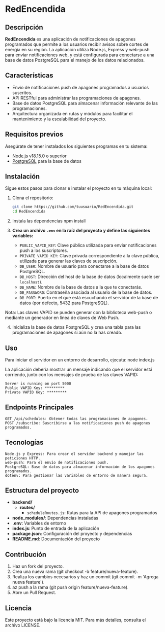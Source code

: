 # RedEncendida

## Descripción

**RedEncendida** es una aplicación de notificaciones de apagones programados que permite a los usuarios recibir avisos sobre cortes de energía en su región. La aplicación utiliza Node.js, Express y web-push para enviar notificaciones web, y está configurada para conectarse a una base de datos PostgreSQL para el manejo de los datos relacionados.

## Características

- Envío de notificaciones push de apagones programados a usuarios suscritos.
- API RESTful para administrar las programaciones de apagones.
- Base de datos PostgreSQL para almacenar información relevante de las programaciones.
- Arquitectura organizada en rutas y módulos para facilitar el mantenimiento y la escalabilidad del proyecto.

## Requisitos previos

Asegúrate de tener instalados los siguientes programas en tu sistema:

- [Node.js](https://nodejs.org/) v18.15.0 o superior
- [PostgreSQL](https://www.postgresql.org/) para la base de datos

## Instalación

Sigue estos pasos para clonar e instalar el proyecto en tu máquina local:

1. Clona el repositorio:
   ```bash
   git clone https://github.com/tuusuario/RedEncendida.git
   cd RedEncendida

2. Instala las dependencias
    npm install

3. **Crea un archivo `.env` en la raíz del proyecto y define las siguientes variables:**

   * `PUBLIC_VAPID_KEY`: Clave pública utilizada para enviar notificaciones push a los suscriptores.
   * `PRIVATE_VAPID_KEY`: Clave privada correspondiente a la clave pública, utilizada para generar las claves de suscripción.
   * `DB_USER`: Nombre de usuario para conectarse a la base de datos PostgreSQL.
   * `DB_HOST`: Dirección del host de la base de datos (localmente suele ser `localhost`).
   * `DB_NAME`: Nombre de la base de datos a la que te conectarás.
   * `DB_PASSWORD`: Contraseña asociada al usuario de la base de datos.
   * `DB_PORT`: Puerto en el que está escuchando el servidor de la base de datos (por defecto, 5432 para PostgreSQL).
     
Nota: Las claves VAPID se pueden generar con la biblioteca web-push o mediante un generador en línea de claves de Web Push.

4. Inicializa la base de datos PostgreSQL y crea una tabla para las programaciones de apagones si aún no la has creado.

## Uso

Para iniciar el servidor en un entorno de desarrollo, ejecuta:
    node index.js

La aplicación debería mostrar un mensaje indicando que el servidor está corriendo, junto con los mensajes de prueba de las claves VAPID:

    Server is running on port 5000
    Public VAPID Key: *********
    Private VAPID Key: *********

## Endpoints Principales

    GET /api/schedules: Obtener todas las programaciones de apagones.
    POST /subscribe: Suscribirse a las notificaciones push de apagones programados.

## Tecnologías

    Node.js y Express: Para crear el servidor backend y manejar las peticiones HTTP.
    web-push: Para el envío de notificaciones push.
    PostgreSQL: Base de datos para almacenar información de los apagones programados.
    dotenv: Para gestionar las variables de entorno de manera segura.

## Estructura del proyecto

* **backend/**
    * **routes/**
        * `scheduleRoutes.js`: Rutas para la API de apagones programados
* **node_modules/**: Dependencias instaladas
* **.env**: Variables de entorno
* **index.js**: Punto de entrada de la aplicación
* **package.json**: Configuración del proyecto y dependencias
* **README.md**: Documentación del proyecto

## Contribución

1. Haz un fork del proyecto.
2. Crea una nueva rama (git checkout -b feature/nueva-feature).
3. Realiza los cambios necesarios y haz un commit (git commit -m 'Agrega nueva feature').
4. az push a la rama (git push origin feature/nueva-feature).
5. Abre un Pull Request.

## Licencia

Este proyecto está bajo la licencia MIT. Para más detalles, consulta el archivo LICENSE.
